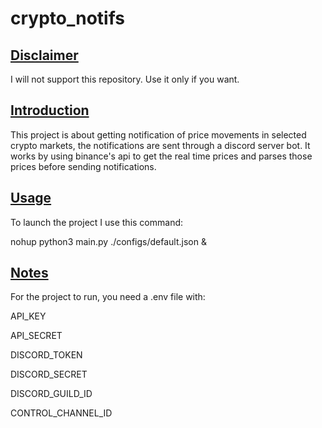 # crypto_notifs

## <ins> Disclaimer

I will not support this repository. Use it only if you want.

## <ins> Introduction

This project is about getting notification of price movements in selected crypto markets, the notifications are sent through
a discord server bot.
It works by using binance's api to get the real time prices and parses those prices before sending notifications.

## <ins>Usage

To launch the project I use this command:

nohup python3 main.py ./configs/default.json &

## <ins> Notes

For the project to run, you need a .env file with:

API_KEY

API_SECRET

DISCORD_TOKEN

DISCORD_SECRET

DISCORD_GUILD_ID

CONTROL_CHANNEL_ID
